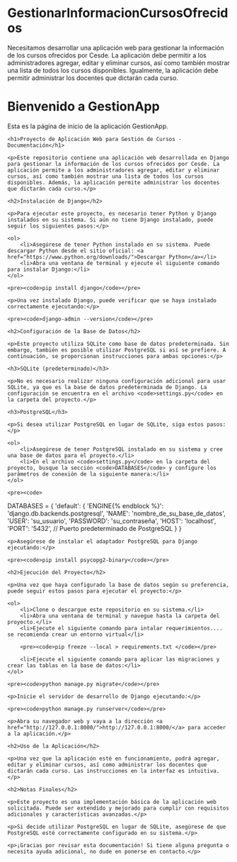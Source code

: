 # GestionarInformacionCursosOfrecidos
Necesitamos desarrollar una aplicación web para gestionar la información de los cursos ofrecidos por Cesde. La aplicación debe permitir a los administradores agregar, editar y eliminar cursos, así como también mostrar una lista de todos los cursos disponibles. Igualmente, la aplicación debe permitir administrar los docentes que dictarán cada curso.

<h1>Bienvenido a GestionApp</h1>
<p>Esta es la página de inicio de la aplicación GestionApp.</p>


    <h1>Proyecto de Aplicación Web para Gestión de Cursos - Documentación</h1>

    <p>Este repositorio contiene una aplicación web desarrollada en Django para gestionar la información de los cursos ofrecidos por Cesde. La aplicación permite a los administradores agregar, editar y eliminar cursos, así como también mostrar una lista de todos los cursos disponibles. Además, la aplicación permite administrar los docentes que dictarán cada curso.</p>

    <h2>Instalación de Django</h2>

    <p>Para ejecutar este proyecto, es necesario tener Python y Django instalados en su sistema. Si aún no tiene Django instalado, puede seguir los siguientes pasos:</p>

    <ol>
        <li>Asegúrese de tener Python instalado en su sistema. Puede descargar Python desde el sitio oficial: <a href="https://www.python.org/downloads/">Descargar Python</a></li>
        <li>Abra una ventana de terminal y ejecute el siguiente comando para instalar Django:</li>
    </ol>

    <pre><code>pip install django</code></pre>

    <p>Una vez instalado Django, puede verificar que se haya instalado correctamente ejecutando:</p>

    <pre><code>django-admin --version</code></pre>

    <h2>Configuración de la Base de Datos</h2>

    <p>Este proyecto utiliza SQLite como base de datos predeterminada. Sin embargo, también es posible utilizar PostgreSQL si así se prefiere. A continuación, se proporcionan instrucciones para ambas opciones:</p>

    <h3>SQLite (predeterminado)</h3>

    <p>No es necesario realizar ninguna configuración adicional para usar SQLite, ya que es la base de datos predeterminada de Django. La configuración se encuentra en el archivo <code>settings.py</code> en la carpeta del proyecto.</p>

    <h3>PostgreSQL</h3>

    <p>Si desea utilizar PostgreSQL en lugar de SQLite, siga estos pasos:</p>

    <ol>
        <li>Asegúrese de tener PostgreSQL instalado en su sistema y cree una base de datos para el proyecto.</li>
        <li>En el archivo <code>settings.py</code> en la carpeta del proyecto, busque la sección <code>DATABASES</code> y configure los parámetros de conexión de la siguiente manera:</li>
    </ol>

    <pre><code>
DATABASES = {
    'default': {
        'ENGINE{% endblock %}': 'django.db.backends.postgresql',
        'NAME': 'nombre_de_su_base_de_datos',
        'USER': 'su_usuario',
        'PASSWORD': 'su_contraseña',
        'HOST': 'localhost',
        'PORT': '5432',  // Puerto predeterminado de PostgreSQL
    }
}
</code></pre>

    <p>Asegúrese de instalar el adaptador PostgreSQL para Django ejecutando:</p>

    <pre><code>pip install psycopg2-binary</code></pre>

    <h2>Ejecución del Proyecto</h2>

    <p>Una vez que haya configurado la base de datos según su preferencia, puede seguir estos pasos para ejecutar el proyecto:</p>

    <ol>
        <li>Clone o descargue este repositorio en su sistema.</li>
        <li>Abra una ventana de terminal y navegue hasta la carpeta del proyecto.</li>
        <li>Ejecute el siguiente comando para intalar requerimientos.... se recomienda crear un entorno virtual</li>

        <pre><code>pip freeze --local > requirements.txt </code></pre>
        
        <li>Ejecute el siguiente comando para aplicar las migraciones y crear las tablas en la base de datos:</li>
    </ol>

    <pre><code>python manage.py migrate</code></pre>

    <p>Inicie el servidor de desarrollo de Django ejecutando:</p>

    <pre><code>python manage.py runserver</code></pre>

    <p>Abra su navegador web y vaya a la dirección <a href="http://127.0.0.1:8000/">http://127.0.0.1:8000/</a> para acceder a la aplicación.</p>

    <h2>Uso de la Aplicación</h2>

    <p>Una vez que la aplicación esté en funcionamiento, podrá agregar, editar y eliminar cursos, así como administrar los docentes que dictarán cada curso. Las instrucciones en la interfaz es intuitiva.</p>

    <h2>Notas Finales</h2>

    <p>Este proyecto es una implementación básica de la aplicación web solicitada. Puede ser extendido y mejorado para cumplir con requisitos adicionales y características avanzadas.</p>

    <p>Si decide utilizar PostgreSQL en lugar de SQLite, asegúrese de que PostgreSQL esté correctamente configurado en su sistema.</p>

    <p>¡Gracias por revisar esta documentación! Si tiene alguna pregunta o necesita ayuda adicional, no dude en ponerse en contacto.</p>


